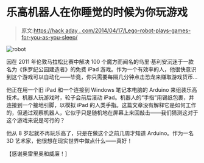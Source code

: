 # 乐高机器人在你睡觉的时候为你玩游戏

> 原文:[https://hack aday . com/2014/04/17/Lego-robot-plays-games-for-you-as-you-sleep/](https://hackaday.com/2014/04/17/lego-robot-plays-games-for-you-as-you-sleep/)

![robot](../Images/12d4da22a0a6300c7a4a8b92689b2d01.png)

因在 2011 年伦敦马拉松比赛中解决 100 个魔方而闻名的乌里·基利安沉迷于一款名为《侏罗纪公园建造者》的免费 iPad 游戏。作为一个有效率的人，他很快意识到这个游戏可以自动化——毕竟，你只需要每隔几分钟点击恐龙来赚取游戏货币…

他正在用一个旧 iPad 和一个连接到 Windows 笔记本电脑的 Arduino 来组装乐高技术。机器人玩游戏时，轮子会前后滚动 iPad。机器人的“手指”用锡纸包裹，并连接到一个接地引脚，以模拟 iPad 的人类手指。这篇文章没有解释它是如何工作的，但通过观察机器人，它似乎只是随机地在屏幕上来回敲击——我们猜测这对于这个游戏来说是可行的？

他从 8 岁起就不再玩乐高了，只是在做这个之前几周才知道 Arduino。作为一名 3D 艺术家，他很想在现实世界中做点什么——真好！

【感谢奥雷里奥和威廉！]